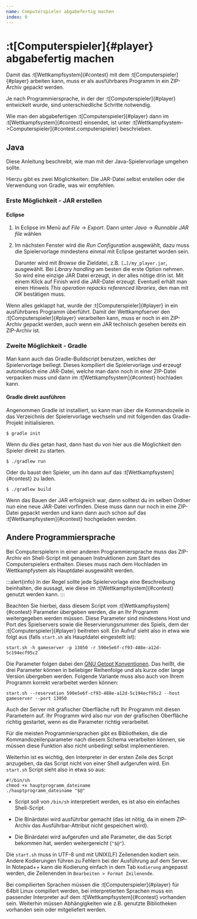 ```yaml
---
name: Computerspieler abgabefertig machen
index: 9
---
```


# :t[Computerspieler]{#player} abgabefertig machen

Damit das :t[Wettkampfsystem]{#contest} mit dem :t[Computerspieler]{#player} arbeiten kann,
muss er als ausführbares Programm in ein ZIP-Archiv gepackt werden.

Je nach Programmiersprache, in der der :t[Computerspieler]{#player} entwickelt wurde,
sind unterschiedliche Schritte notwendig.

Wie man den abgabefertigen :t[Computerspieler]{#player} dann im :t[Wettkampfsystem]{#contest} einsendet,
ist unter :t[Wettkampfsystem->Computerspieler]{#contest.computerspieler} beschrieben.

## Java

Diese Anleitung beschreibt, wie man mit der Java-Spielervorlage umgehen sollte.

Hierzu gibt es zwei Möglichkeiten: 
Die JAR-Datei selbst erstellen oder die Verwendung von Gradle, was wir empfehlen.

### Erste Möglichkeit - JAR erstellen

#### Eclipse

1.  In Eclipse im Menü auf *File* → *Export*. Dann unter *Java* →
    *Runnable JAR file* wählen

2.  Im nächsten Fenster wird die *Run Configuration* ausgewählt, 
    dazu muss die Spielervorlage mindestens einmal mit Eclipse gestartet worden sein.

    Darunter wird mit *Browse* die Zieldatei, z.B.
    `[…​]/my_player.jar`, ausgewählt. Bei *Library handling* am besten
    die erste Option nehmen. So wird eine einzige JAR Datei erzeugt, in
    der alles nötige drin ist. Mit einem Klick auf Finish wird die
    JAR-Datei erzeugt. Eventuell erhält man einen Hinweis *This
    operation repacks referenced libraries*, den man mit *OK* bestätigen
    muss.

Wenn alles geklappt hat, wurde der :t[Computerspieler]{#player} in ein ausführbares
Programm überführt. Damit der Wettkampfserver den :t[Computerspieler]{#player} verarbeiten
kann, muss er noch in ein ZIP-Archiv gepackt werden, auch wenn ein JAR
technisch gesehen bereits ein ZIP-Archiv ist.

### Zweite Möglichkeit - Gradle

Man kann auch das Gradle-Buildscript benutzen, 
welches der Spielervorlage beiliegt.
Dieses kompiliert die Spielervorlage und erzeugt automatisch eine JAR-Datei,
welche man dann noch in einer ZIP-Datei verpacken muss
und dann im :t[Wettkampfsystem]{#contest} hochladen kann.

#### Gradle direkt ausführen

Angenommen Gradle ist installiert, 
so kann man über die Kommandozeile in das Verzeichnis der Spielervorlage wechseln 
und mit folgenden das Gradle-Projekt initialisieren.
```shell
$ gradle init
```
Wenn du dies getan hast, dann hast du von hier aus die Möglichkeit
den Spieler direkt zu starten.
```shell
$ ./gradlew run
```
Oder du baust den Spieler, um ihn dann auf das :t[Wettkampfsystem]{#contest} zu laden.
```shell
$ ./gradlew build
```
Wenn das Bauen der JAR erfolgreich war, 
dann solltest du im selben Ordner nun eine neue JAR-Datei vorfinden.
Diese muss dann nur noch in eine ZIP-Datei gepackt werden
und kann dann auch schon auf das :t[Wettkampfsystem]{#contest} hochgeladen werden.

## Andere Programmiersprache

Bei Computerspielern in einer anderen Programmiersprache muss das
ZIP-Archiv ein Shell-Script mit genauen Instruktionen zum Start des
Computerspielers enthalten. Dieses muss nach dem Hochladen im
Wettkampfystem als Hauptdatei ausgewählt werden.

:::alert{info}
In der Regel sollte jede Spielervorlage eine Beschreibung beinhalten, 
die aussagt, wie diese im :t[Wettkampfsystem]{#contest} genutzt werden kann.
:::

Beachten Sie hierbei, dass diesem Script vom :t[Wettkampfsystem]{#contest} Parameter
übergeben werden, die an Ihr Programm weitergegeben werden müssen. Diese
Parameter sind mindestens Host und Port des Spielservers sowie die
Reservierungsnummer des Spiels, dem der :t[Computerspieler]{#player} beitreten soll.
Ein Aufruf sieht also in etwa wie folgt aus (falls `start.sh` als
Hauptdatei eingestellt ist):

    start.sh -h gameserver -p 13050 -r 590e5e6f-cf93-488e-a12d-5c194ecf95c2

Die Parameter folgen dabei den [GNU Getopt
Konventionen](https://www.gnu.org/software/libc/manual/html_node/Argument-Syntax.html#Argument-Syntax).
Das heißt, die drei Parameter können in beliebiger Reihenfolge und als
kurze oder lange Version übergeben werden. Folgende Variante muss also
auch von Ihrem Programm korrekt verarbeitet werden können:

    start.sh --reservation 590e5e6f-cf93-488e-a12d-5c194ecf95c2 --host gameserver --port 13050

Auch der Server mit grafischer Oberfläche ruft Ihr Programm mit diesen
Parametern auf. Ihr Programm wird also nur von der grafischen Oberfläche
richtig gestartet, wenn es die Parameter richtig verarbeitet.

Für die meisten Programmiersprachen gibt es Bibliotheken, die die
Kommandozeilenparameter nach diesem Schema verarbeiten können, sie
müssen diese Funktion also nicht unbedingt selbst implementieren.

Weiterhin ist es wichtig, den Interpreter in der ersten Zeile des Script
anzugeben, da das Script nicht von einer Shell aufgerufen wird. Ein
`start.sh` Script sieht also in etwa so aus:

    #!/bin/sh
    chmod +x hauptprogramm_dateiname
    ./hauptprogramm_dateiname "$@"

-   Script soll von `/bin/sh` interpretiert werden, es ist also ein
    einfaches Shell-Script.

-   Die Binärdatei wird ausführbar gemacht (das ist nötig, da in einem
    ZIP-Archiv das Ausführbar-Attribut nicht gespeichert wird).

-   Die Binärdatei wird aufgerufen und alle Parameter, die das Script
    bekommen hat, werden weitergereicht (`"$@"`).

Die `start.sh` muss in UTF-8 und mit UNIX(LF) Zeilenenden kodiert sein.
Andere Kodierungen führen zu Fehlern bei der Ausführung auf dem Server.
In Notepad++ kann die Kodierung einfach in dem Tab `Kodierung` angepasst
werden, die Zeilenenden in `Bearbeiten > Format Zeilenende`.

Bei compilierten Sprachen müssen die :t[Computerspieler]{#player} für 64bit Linux
compiliert werden, bei interpretierten Sprachen muss ein passender
Interpreter auf dem :t[Wettkampfsystem]{#contest} vorhanden sein. Weiterhin müssen
Abhängigkeiten wie z.B. genutzte Bibliotheken vorhanden sein oder
mitgeliefert werden.

